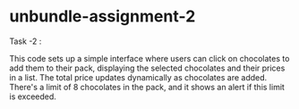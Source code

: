 # unbundle-assignment-2

Task -2 :

This code sets up a simple interface where users can click on chocolates to add them to their pack, displaying the selected chocolates and their prices in a list. The total price updates dynamically as chocolates are added. There's a limit of 8 chocolates in the pack, and it shows an alert if this limit is exceeded.




